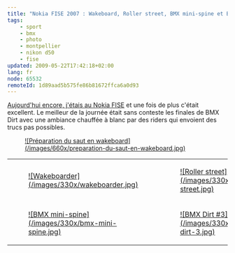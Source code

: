 ```yaml
---
title: "Nokia FISE 2007 : Wakeboard, Roller street, BMX mini-spine et BMX Dirt"
tags:
    - sport
    - bmx
    - photo
    - montpellier
    - nikon d50
    - fise
updated: 2009-05-22T17:42:18+02:00
lang: fr
node: 65532
remoteId: 1d89aad5b575fe86b81672ffca6a0d93
---
```


[Aujourd'hui encore, j'étais au Nokia FISE](/post/nokia-fise-2007-le-jeudi-qualifications-wakeboard-et-training-bmx-dirt) et une fois de plus c'était excellent. Le meilleur de la journée était sans conteste les finales de BMX Dirt avec une ambiance chauffée à blanc par des riders qui envoient des trucs pas possibles.

<figure class="object-center"><a href="/images/preparation-du-saut-en-wakeboard.jpg">![Préparation du saut en wakeboard](/images/660x/preparation-du-saut-en-wakeboard.jpg)
</a></figure>

<table class="table-centre"><tr><td><figure class="object-center"><a href="/images/wakeboarder.jpg">![Wakeboarder](/images/330x/wakeboarder.jpg)
</a></figure></td>
<td><figure class="object-center"><a href="/images/roller-street.jpg">![Roller street](/images/330x/roller-street.jpg)
</a></figure></td>
</tr>
<tr><td><figure class="object-center"><a href="/images/bmx-mini-spine.jpg">![BMX mini-spine](/images/330x/bmx-mini-spine.jpg)
</a></figure></td>
<td><figure class="object-center"><a href="/images/bmx-dirt-3.jpg">![BMX Dirt #3](/images/330x/bmx-dirt-3.jpg)
</a></figure></td>
</tr>

</table>
